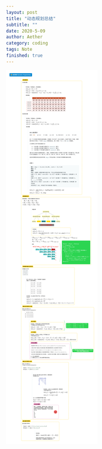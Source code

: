 ```yaml
---
layout: post
title: "动态规划总结"
subtitle: ""
date: 2020-5-09
author: Aether
category: coding
tags: Note
finished: true
---
```


<img src="../img/dp.png" />
